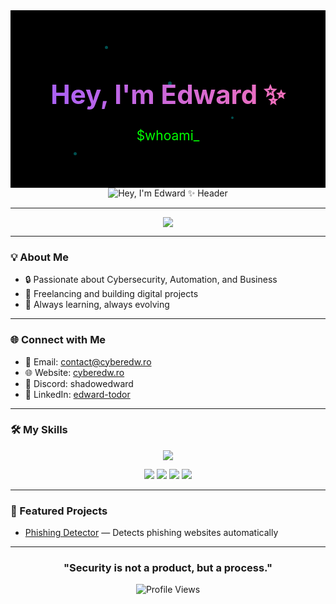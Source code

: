 <div align="center" style="position: relative; overflow: hidden; padding: 50px 0; background: #000;">

  <h1 style="font-size: 3em; background: linear-gradient(90deg, #9f5fff, #ff72b0); -webkit-background-clip: text; color: transparent; animation: shimmer 4s infinite;">
    Hey, I'm Edward ✨
  </h1>

  <p style="font-size: 1.5em; color: #00FF00;">
    $whoami<span id="blink">_</span>
  </p>

  <!-- Steluțe albastre -->
  <div style="position: absolute; top: 0; left: 0; width: 100%; height: 100%;">
    <div style="position: absolute; top: 20%; left: 30%; width: 5px; height: 5px; background: #00FFFF; border-radius: 50%; animation: pulse 2s infinite;"></div>
    <div style="position: absolute; top: 60%; left: 70%; width: 4px; height: 4px; background: #00FFFF; border-radius: 50%; animation: pulse 3s infinite;"></div>
    <div style="position: absolute; top: 40%; left: 50%; width: 6px; height: 6px; background: #00FFFF; border-radius: 50%; animation: pulse 1.5s infinite;"></div>
    <div style="position: absolute; top: 80%; left: 20%; width: 5px; height: 5px; background: #00FFFF; border-radius: 50%; animation: pulse 2.5s infinite;"></div>
  </div>

</div>

<!-- Animații -->
<style>
@keyframes shimmer {
  0% { background-position: -500px; }
  100% { background-position: 500px; }
}

@keyframes pulse {
  0% { opacity: 0.3; }
  50% { opacity: 1; }
  100% { opacity: 0.3; }
}

#blink {
  animation: blink-animation 1s steps(2, start) infinite;
}

@keyframes blink-animation {
  to {
    visibility: hidden;
  }
}
</style>

<div align="center">

<img src="https://raw.githubusercontent.com/ShadowEdward/ShadowEdward/main/hey_im_edward.gif" alt="Hey, I'm Edward ✨ Header" />

</div>

---

<p align="center">
  <img src="https://img.shields.io/badge/Certified-Cybersecurity%20Student-brightgreen?style=for-the-badge&logo=hackthebox&logoColor=white" />
</p>

---

### 💡 About Me

- 🔒 Passionate about Cybersecurity, Automation, and Business
- 📢 Freelancing and building digital projects
- 🚀 Always learning, always evolving

---

### 🌐 Connect with Me

- 📧 Email: [contact@cyberedw.ro](mailto:contact@cyberedw.ro)
- 🌐 Website: [cyberedw.ro](https://cyberedw.ro)
- 💬 Discord: shadowedward
- 🧩 LinkedIn: [edward-todor](https://www.linkedin.com/in/edward-todor-9a20762aa/)

---

### 🛠️ My Skills

<p align="center">
  <img src="https://skillicons.dev/icons?i=python,linux,git,php,lua,html,css,js" />
</p>

<p align="center">
  <img src="https://img.shields.io/badge/TryHackMe-212C42?style=for-the-badge&logo=tryhackme&logoColor=red"/>
  <img src="https://img.shields.io/badge/Burp_Suite-ff5722?style=for-the-badge&logo=burpsuite&logoColor=white"/>
  <img src="https://img.shields.io/badge/Nmap-214478?style=for-the-badge&logo=nmap&logoColor=white"/>
  <img src="https://img.shields.io/badge/Hydra-000000?style=for-the-badge&logoColor=white"/>
</p>

---

### 📌 Featured Projects

- [Phishing Detector](https://github.com/ShadowEdward/phishing-detector) — Detects phishing websites automatically

---

<div align="center">

### "Security is not a product, but a process."

![Profile Views](https://komarev.com/ghpvc/?username=ShadowEdward&style=flat-square&color=blue)

</div>
